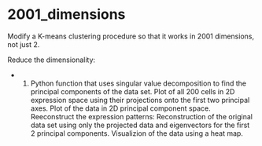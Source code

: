 # 2001_dimensions

Modify a K-means clustering procedure  so that it works in 2001 dimensions, not just 2.

Reduce the dimensionality:
* 1. Python function that uses singular value decomposition to find the principal components of the data set.
Plot of all 200 cells in 2D expression space using their projections onto the first two principal axes.
Plot of the data in 2D principal component space. 
Reeconstruct the expression patterns:
Reconstruction of the original data set using only the projected data and eigenvectors for the first 2 principal components. 
Visualizion of the data using a heat map. 
